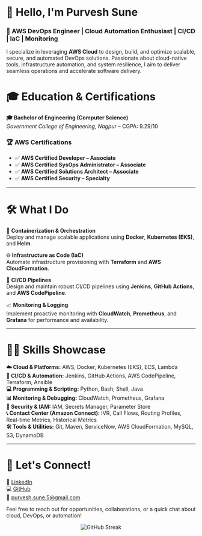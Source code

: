 # 👋 Hello, I'm Purvesh Sune

### 🚀 AWS DevOps Engineer | Cloud Automation Enthusiast | CI/CD | IaC | Monitoring

I specialize in leveraging **AWS Cloud** to design, build, and optimize scalable, secure, and automated DevOps solutions. Passionate about cloud-native tools, infrastructure automation, and system resilience, I aim to deliver seamless operations and accelerate software delivery.

# 🎓 Education & Certifications
**🎓 Bachelor of Engineering (Computer Science)**  
*Government College of Engineering, Nagpur* – CGPA: 9.29/10

### 🏆 AWS Certifications
- ✅ **AWS Certified Developer – Associate**
- ✅ **AWS Certified SysOps Administrator – Associate**
- ✅ **AWS Certified Solutions Architect – Associate**
- ✅ **AWS Certified Security – Specialty**

---

# 🛠️ What I Do

🐳 **Containerization & Orchestration**  
Deploy and manage scalable applications using **Docker**, **Kubernetes (EKS)**, and **Helm**.

🌐 **Infrastructure as Code (IaC)**  
Automate infrastructure provisioning with **Terraform** and **AWS CloudFormation**.

🔄 **CI/CD Pipelines**  
Design and maintain robust CI/CD pipelines using **Jenkins**, **GitHub Actions**, and **AWS CodePipeline**.

📈 **Monitoring & Logging**  
Implement proactive monitoring with **CloudWatch**, **Prometheus**, and **Grafana** for performance and availability.


---

# 🧑‍💻 Skills Showcase

**☁️ Cloud & Platforms:** AWS, Docker, Kubernetes (EKS), ECS, Lambda  
**🚀 CI/CD & Automation:** Jenkins, GitHub Actions, AWS CodePipeline, Terraform, Ansible  
**💻 Programming & Scripting:** Python, Bash, Shell, Java  
**📊 Monitoring & Debugging:** CloudWatch, Prometheus, Grafana  
**🔐 Security & IAM:** IAM, Secrets Manager, Parameter Store  
**📞 Contact Center (Amazon Connect):** IVR, Call Flows, Routing Profiles, Real-time Metrics, Historical Metrics  
**🛠 Tools & Utilities:** Git, Maven, ServiceNow, AWS CloudFormation, MySQL, S3, DynamoDB

---

# 🤝 Let's Connect!

🔗 [LinkedIn](https://www.linkedin.com/in/purveshsune)  
💻 [GitHub](https://github.com/purveshsune)  
📧 purvesh.sune.5@gmail.com  

Feel free to reach out for opportunities, collaborations, or a quick chat about cloud, DevOps, or automation!

<div align="center">
  <img src="https://streak-stats.demolab.com?user=purveshsune&theme=tokyonight&hide_border=true" alt="GitHub Streak"/>
</div>
